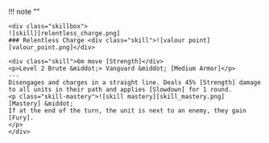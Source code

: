 !!! note ""

    <div class="skillbox">
    ![skill][relentless_charge.png]
    ### Relentless Charge <div class="skill">![valour point][valour_point.png]</div>

    <div class="skill">6m move [Strength]</div>
    <p>Level 2 Brute &middot;> Vanguard &middot; [Medium Armor]</p>
    ---
    Disengages and charges in a straight line. Deals 45% [Strength] damage to all units in their path and applies [Slowdown] for 1 round.
    <p class="skill-mastery">![skill mastery][skill_mastery.png]  [Mastery] &middot; 
    If at the end of the turn, the unit is next to an enemy, they gain [Fury].
    </p>
    </div>
